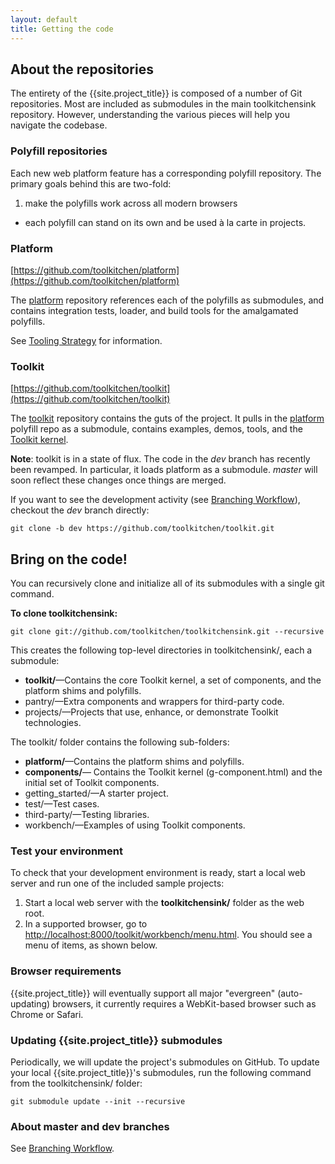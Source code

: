 ```yaml
---
layout: default
title: Getting the code
---
```


## About the repositories

The entirety of the {{site.project_title}} is composed of a number of Git
repositories. Most are included as submodules in the main toolkitchensink repository.
However, understanding the various pieces will help you navigate the codebase.

### Polyfill repositories

Each new web platform feature has a corresponding polyfill repository. The primary
goals behind this are two-fold:

1. make the polyfills work across all modern browsers
-  each polyfill can stand on its own and be used à la carte in projects.

### Platform

[https://github.com/toolkitchen/platform](https://github.com/toolkitchen/platform)

The [platform](https://github.com/toolkitchen/platform) repository references each of the polyfills as submodules, and contains integration tests, loader, and build tools for the amalgamated polyfills.

See [Tooling Strategy](tooling-strategy.html) for information.

### Toolkit

[https://github.com/toolkitchen/toolkit](https://github.com/toolkitchen/toolkit)

The [toolkit](https://github.com/toolkitchen/toolkit) repository contains the guts
of the project. It pulls in the [platform](https://github.com/toolkitchen/platform)
polyfill repo as a submodule, contains examples, demos, tools, and the [Toolkit kernel](toolkit-kernel-explainer.html).

<p class="alert">
  <strong>Note</strong>: toolkit is in a state of flux. The code in the <em>dev</em>
branch has recently been revamped. In particular, it loads platform as a submodule.
<em>master</em> will soon reflect these changes once things are merged.
</p>

If you want to see the development activity (see [Branching Workflow](branching-strategy.html)), checkout the _dev_ branch directly:

    git clone -b dev https://github.com/toolkitchen/toolkit.git

## Bring on the code!

You can recursively clone and initialize all of its submodules with a single git command.

**To clone toolkitchensink:**

    git clone git://github.com/toolkitchen/toolkitchensink.git --recursive

This creates the following top-level directories in toolkitchensink/,
each a submodule:

-   **toolkit/**—Contains the core Toolkit kernel, a set of components,
    and the platform shims and polyfills.
-   pantry/—Extra components and wrappers for third-party code.
-   projects/—Projects that use, enhance, or demonstrate Toolkit
    technologies.

The toolkit/ folder contains the following sub-folders:

-   **platform/**—Contains the platform shims and polyfills.
-   **components/**— Contains the Toolkit kernel (g-component.html) and
    the initial set of Toolkit components.
-   getting\_started/—A starter project.
-   test/—Test cases.
-   third-party/—Testing libraries.
-   workbench/—Examples of using Toolkit components.

### Test your environment

To check that your development environment is ready, start a local web
server and run one of the included sample projects:

1.  Start a local web server with the **toolkitchensink/** folder as the
    web root.
2.  In a supported browser, go to
    [http://localhost:8000/toolkit/workbench/menu.html](http://localhost:8000/toolkit/workbench/menu.html).
    You should see a menu of items, as shown below.

### Browser requirements

{{site.project_title}} will eventually support all major "evergreen"
(auto-updating) browsers, it currently requires a WebKit-based browser
such as Chrome or Safari.

### Updating {{site.project_title}} submodules

Periodically, we will update the project's submodules on GitHub. To
update your local {{site.project_title}}'s submodules, run the following command
from the toolkitchensink/ folder:

    git submodule update --init --recursive

### About master and dev branches

See [Branching Workflow](branching-strategy.html).

